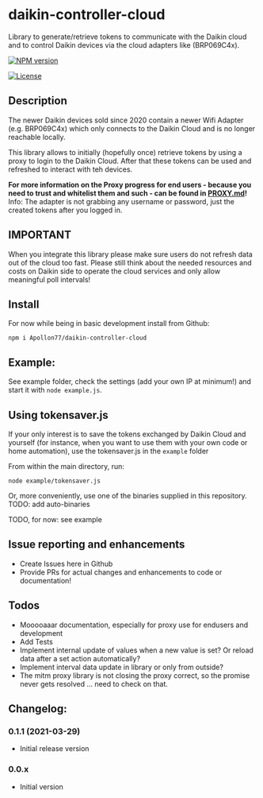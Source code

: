 # daikin-controller-cloud

Library to generate/retrieve tokens to communicate with the Daikin cloud and to control Daikin devices via the cloud adapters like (BRP069C4x).

[![NPM version](http://img.shields.io/npm/v/daikin-controller-cloud.svg)](https://www.npmjs.com/package/daikin-controller-cloud)

[![License](https://img.shields.io/badge/license-MIT-blue.svg?style=flat)](https://github.com/soef/alexa-remote/blob/master/LICENSE)

## Description
The newer Daikin devices sold since 2020 contain a newer Wifi Adapter (e.g. BRP069C4x) which only connects to the Daikin Cloud and is no longer reachable locally.

This library allows to initially (hopefully once) retrieve tokens by using a proxy to login to the Daikin Cloud. After that these tokens can be used and refreshed to interact with teh devices.

**For more information on the Proxy progress for end users - because you need to trust and whitelist them and such - can be found in [PROXY.md](PROXY.md)!**
Info: The adapter is not grabbing any username or password, just the created tokens after you logged in.

## IMPORTANT
When you integrate this library please make sure users do not refresh data out of the cloud too fast. Please still think about the needed resources and costs on Daikin side to operate the cloud services and only allow meaningful poll intervals!

## Install
For now while being in basic development install from Github:

`npm i Apollon77/daikin-controller-cloud`

## Example:
See example folder, check the settings (add your own IP at minimum!) and start it with `node example.js`.

## Using tokensaver.js

If your only interest is to save the tokens exchanged by Daikin Cloud and yourself (for instance, when you want to use them with your own code or home automation), use the tokensaver.js in the `example` folder

From within the main directory, run:

`node example/tokensaver.js`

Or, more conveniently, use one of the binaries supplied in this repository.
TODO: add auto-binaries


TODO, for now: see example

## Issue reporting and enhancements
* Create Issues here in Github
* Provide PRs for actual changes and enhancements to code or documentation!

## Todos
* Mooooaaar documentation, especially for proxy use for endusers and development
* Add Tests
* Implement internal update of values when a new value is set? Or reload data after a set action automatically?
* Implement interval data update in library or only from outside?
* The mitm proxy library is not closing the proxy correct, so the promise never gets resolved ... need to check on that.


## Changelog:

### 0.1.1 (2021-03-29)
* Initial release version

### 0.0.x
* Initial version
